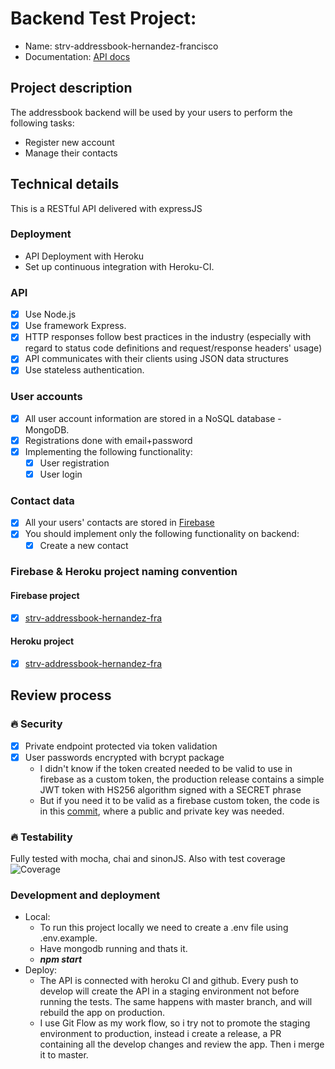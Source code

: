 [firebase-url]: https://console.firebase.google.com/u/0/project/strv-addressbook-hernandez-fra/database
[heroku-url]: https://dashboard.heroku.com/apps/strv-addressbook-hernandez-fra
[documentation]: https://strv-addressbook-hernandez-fra.herokuapp.com/api/docs

# Backend Test Project: 
- Name: strv-addressbook-hernandez-francisco
- Documentation: [API docs][documentation] 


## Project description

The addressbook backend will be used by your users to perform the following tasks:

- Register new account
- Manage their contacts

## Technical details

This is a RESTful API delivered with expressJS

### Deployment

- API Deployment with Heroku
- Set up continuous integration with Heroku-CI.

### API

- [x] Use Node.js
- [x] Use framework Express.
- [x] HTTP responses follow best practices in the industry (especially with regard to status code definitions and request/response headers' usage)
- [x] API communicates with their clients using JSON data structures
- [x] Use stateless authentication.

### User accounts

- [x] All user account information are stored in a NoSQL database - MongoDB.
- [x] Registrations done with email+password
- [x] Implementing the following functionality:
  - [x] User registration
  - [x] User login

### Contact data

- [x] All your users' contacts are stored in [Firebase][firebase-url]
- [x] You should implement only the following functionality on backend:
  - [x] Create a new contact

### Firebase & Heroku project naming convention

 #### Firebase project
 - [x] [strv-addressbook-hernandez-fra][firebase-url]

 #### Heroku project
 - [x] [strv-addressbook-hernandez-fra][heroku-url]

## Review process

### 🔥 Security

- [x] Private endpoint protected via token validation
- [x] User passwords encrypted with bcrypt package
  - I didn't know if the token created needed to be valid to use in firebase as a custom token, the production release contains a simple JWT token with HS256 algorithm signed with a SECRET phrase
  - But if you need it to be valid as a firebase custom token, the code is in this [commit](https://github.com/fxhernandez87/strv-addressbook-hernandez-francisco/commit/4d668c37dbbe5d86dd04a74970060e828eb1b9ef), where a public and private key was needed.

### 🔥 Testability

Fully tested with mocha, chai and sinonJS.
Also with test coverage 
![Coverage](https://scontent.faep5-1.fna.fbcdn.net/v/t1.0-9/53532488_10217581688149463_3438246613233958912_o.jpg?_nc_cat=110&_nc_ht=scontent.faep5-1.fna&oh=8e7c26eaab3597f3856554987f2cb015&oe=5D1C599B)

### Development and deployment
- Local:
  - To run this project locally we need to create a .env file using .env.example. 
  - Have mongodb running and thats it.
  - ***npm start***
- Deploy:
  - The API is connected with heroku CI and github. Every push to develop will create the API in a staging environment not before running the tests. The same happens with master branch, and will rebuild the app on production.
  - I use Git Flow as my work flow, so i try not to promote the staging environment to production, instead i create a release, a PR containing all the develop changes and review the app. Then i merge it to master.
